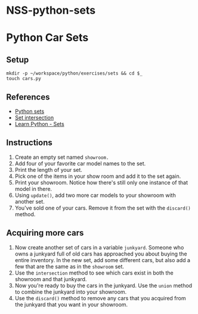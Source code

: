 # NSS-python-sets
# Python Car Sets

## Setup
```
mkdir -p ~/workspace/python/exercises/sets && cd $_
touch cars.py
```

## References

* [Python sets](https://docs.python.org/3.6/tutorial/datastructures.html#sets)
* [Set intersection](https://docs.python.org/3.6/library/stdtypes.html?highlight=intersection#set.intersection)
* [Learn Python - Sets](http://www.learnpython.org/en/Sets)

## Instructions

1. Create an empty set named ```showroom.```
2. Add four of your favorite car model names to the set.
3. Print the length of your set.
4. Pick one of the items in your show room and add it to the set again.
5. Print your showroom. Notice how there's still only one instance of that model in there.
6. Using ```update()```, add two more car models to your showroom with another set.
7. You've sold one of your cars. Remove it from the set with the ```discard()``` method.

## Acquiring more cars

1. Now create another set of cars in a variable ```junkyard```. Someone who owns a junkyard full of old cars has approached you about buying the entire inventory. In the new set, add some different cars, but also add a few that are the same as in the ```showroom``` set.
2. Use the ```intersection``` method to see which cars exist in both the showroom and that junkyard.
3. Now you're ready to buy the cars in the junkyard. Use the ```union``` method to combine the junkyard into your showroom.
4. Use the ```discard()``` method to remove any cars that you acquired from the junkyard that you want in your showroom.